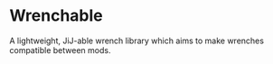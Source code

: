 # Wrenchable
A lightweight, JiJ-able wrench library which aims to make wrenches compatible between mods.
